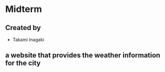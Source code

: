 # Midterm

## Created by
- Takami Inagaki

## a website that provides the weather information for the city